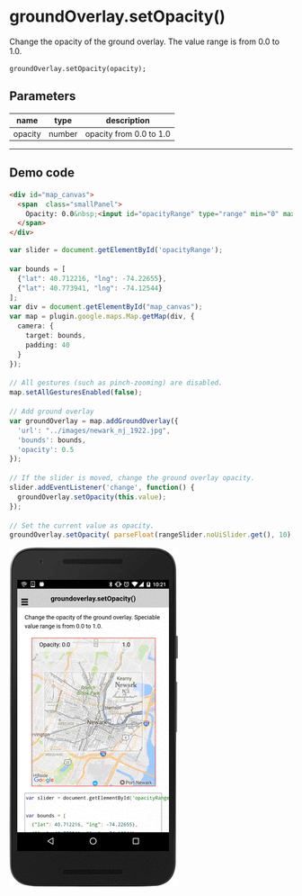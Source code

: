 # groundOverlay.setOpacity()

Change the opacity of the ground overlay. The value range is from 0.0 to 1.0.

```
groundOverlay.setOpacity(opacity);
```


## Parameters

name           | type          | description
---------------|---------------|---------------------------------------
opacity        | number        | opacity from 0.0 to 1.0
-----------------------------------------------------------------------


## Demo code

```html
<div id="map_canvas">
  <span  class="smallPanel">
    Opacity: 0.0&nbsp;<input id="opacityRange" type="range" min="0" max="1" step="0.1" value="0.5">&nbsp;1.0
  </span>
</div>
```

```typescript
var slider = document.getElementById('opacityRange');

var bounds = [
  {"lat": 40.712216, "lng": -74.22655},
  {"lat": 40.773941, "lng": -74.12544}
];
var div = document.getElementById("map_canvas");
var map = plugin.google.maps.Map.getMap(div, {
  camera: {
    target: bounds,
    padding: 40
  }
});

// All gestures (such as pinch-zooming) are disabled.
map.setAllGesturesEnabled(false);

// Add ground overlay
var groundOverlay = map.addGroundOverlay({
  'url': "../images/newark_nj_1922.jpg",
  'bounds': bounds,
  'opacity': 0.5
});

// If the slider is moved, change the ground overlay opacity.
slider.addEventListener('change', function() {
  groundOverlay.setOpacity(this.value);
});

// Set the current value as opacity.
groundOverlay.setOpacity( parseFloat(rangeSlider.noUiSlider.get(), 10) );
```

![](image.gif)
